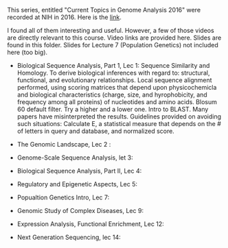 This series, entitled "Current Topics in Genome Analysis 2016"  were recorded at NIH in 2016. Here is the [link](https://www.genome.gov/12514288/current-topics-in-genome-analysis-2016-course-syllabus-handouts-and-videos/).

I found all of them interesting and useful. However, a few of those videos are directly relevant to this course. Video links are provided here. Slides are found in this folder. Slides for Lecture 7 (Population Genetics) not included here (too big). 

* Biological Sequence Analysis, Part 1, Lec 1: Sequence Similarity and Homology. To derive biological inferences with regard to: structural, functional, and evolutionary relationships. Local sequence alignment performed, using scoring matrices that depend upon  physicochemicla and biological characteristics (charge, size, and hyrophobicity, and frequency among all proteins) of nucleotides and amino acids. Blosum 60 default filter. Try a higher and a lower one. Intro to BLAST. Many papers have misinterpreted the results. Guidelines provided on avoiding such situations: Calculate E, a statistical measure that depends on the # of letters in query and database, and normalized score. 
* The Genomic Landscape, Lec 2 :

* Genome-Scale Sequence Analysis, let 3:

* Biological Sequence Analysis, Part II, Lec 4:

* Regulatory and Epigenetic Aspects, Lec 5:

* Popualtion Genetics Intro, Lec 7:

* Genomic Study of Complex Diseases, Lec 9:

* Expression Analysis, Functional Enrichment, Lec 12:

* Next Generation Sequencing, lec 14: 
 
